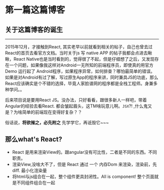 # 第一篇这篇博客
## 关于这篇博客的诞生
-------
2015年12月，才接触到React, 其实老早以前就看到相关的帖子，自己也曾去过React的首页去看官方文档。当时关于js 写 native APP 的帖子我都会点进去瞅瞅，React Native也是当时看到的，觉得很了不起，但是仔细想了之后，又发现存在一个问题，如果像我这样对Android一无所知的前端程序员，即使真的用官方Demo 运行起了 Android程序，如果程序异常，如何排查？哪怕最简单的错误。如果是对Android有过了解，写过原生App的程序来讲，同时兼具JS的功底，那么React应该确实是个不错的选择，毕竟人家脸谱网的程序都是全栈工程师。身兼多种学问。。

后来项目说是要用React JS。没办法，只好看看，跟很多新人一样吧，带着Angular的经验去看React. 都会皱起眉头，这TM啥玩意儿啊。`JSX`?! ,什么鬼又是？为啥简单的前端现在变得好复杂？？

俗话说，**将欲摧之，必先附之** 先学学它，再诋毁它~~~

## 那么what's React?
* React 是用来渲染View的。跟angular没有可比性，二者是不同的东西。不同职责。
* 渲染View,没啥大不了，但是 React 通过 一个 内存Dom 来渲染，渲染前，先diff. 最小化渲染量
* 将html与js组合在一起，整个组件更具封闭性。All is component! 整个页面就是不同组件组合在一起